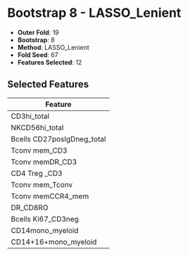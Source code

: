 # Bootstrap 8 - LASSO_Lenient

- **Outer Fold**: 19
- **Bootstrap**: 8
- **Method**: LASSO_Lenient
- **Fold Seed**: 67
- **Features Selected**: 12

## Selected Features

| Feature |
|---------|
| CD3hi_total |
| NKCD56hi_total |
| Bcells CD27posIgDneg_total |
| Tconv mem_CD3 |
| Tconv memDR_CD3 |
| CD4 Treg _CD3 |
| Tconv mem_Tconv |
| Tconv memCCR4_mem |
| DR_CD8RO |
| Bcells Ki67_CD3neg |
| CD14mono_myeloid |
| CD14+16+mono_myeloid |
